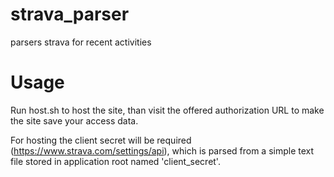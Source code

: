 # strava_parser
parsers strava for recent activities

# Usage
Run host.sh to host the site, than visit the offered authorization URL to make the site save your access data.

For hosting the client secret will be required (https://www.strava.com/settings/api), which is parsed from a simple text file stored in application root named 'client_secret'.
